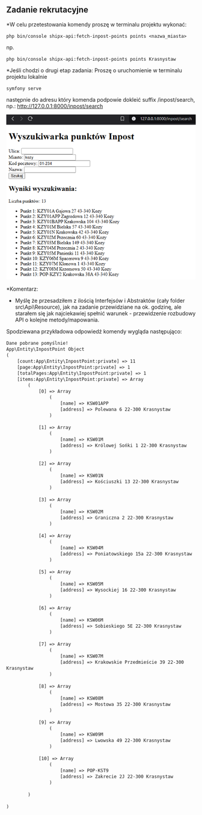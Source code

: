 ## Zadanie rekrutacyjne

*W celu przetestowania komendy proszę w terminalu projektu wykonać:
```
php bin/console shipx-api:fetch-inpost-points points <nazwa_miasta>
```
np.
```
php bin/console shipx-api:fetch-inpost-points points Krasnystaw
```

*Jeśli chodzi o drugi etap zadania:
Proszę o uruchomienie w terminalu projektu lokalnie
```
symfony serve
```
następnie do adresu który komenda podpowie dokleić suffix /inpost/search, np.:
http://127.0.0.1:8000/inpost/search

![przykladowe dzialanie](/example.png)

*Komentarz:
* Myślę że przesadziłem z ilością Interfejsów i Abstraktów (cały folder src\Api\Resource),
jak na zadanie przewidziane na ok. godzinę,
ale starałem się jak najciekawiej spełnić warunek - przewidzenie rozbudowy API o kolejne metody/mapowania.


Spodziewana przykładowa odpowiedź komendy wygląda następująco:
```
Dane pobrane pomyślnie!
App\Entity\InpostPoint Object
(
    [count:App\Entity\InpostPoint:private] => 11
    [page:App\Entity\InpostPoint:private] => 1
    [totalPages:App\Entity\InpostPoint:private] => 1
    [items:App\Entity\InpostPoint:private] => Array
        (
            [0] => Array
                (
                    [name] => KSW01APP
                    [address] => Polewana 6 22-300 Krasnystaw
                )

            [1] => Array
                (
                    [name] => KSW01M
                    [address] => Królowej Sońki 1 22-300 Krasnystaw
                )

            [2] => Array
                (
                    [name] => KSW01N
                    [address] => Kościuszki 13 22-300 Krasnystaw
                )

            [3] => Array
                (
                    [name] => KSW02M
                    [address] => Graniczna 2 22-300 Krasnystaw
                )

            [4] => Array
                (
                    [name] => KSW04M
                    [address] => Poniatowskiego 15a 22-300 Krasnystaw
                )

            [5] => Array
                (
                    [name] => KSW05M
                    [address] => Wysockiej 16 22-300 Krasnystaw
                )

            [6] => Array
                (
                    [name] => KSW06M
                    [address] => Sobieskiego 5E 22-300 Krasnystaw
                )

            [7] => Array
                (
                    [name] => KSW07M
                    [address] => Krakowskie Przedmieście 39 22-300 Krasnystaw
                )

            [8] => Array
                (
                    [name] => KSW08M
                    [address] => Mostowa 35 22-300 Krasnystaw
                )

            [9] => Array
                (
                    [name] => KSW09M
                    [address] => Lwowska 49 22-300 Krasnystaw
                )

            [10] => Array
                (
                    [name] => POP-KST9
                    [address] => Zakrecie 2J 22-300 Krasnystaw
                )

        )

)
```
